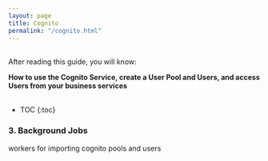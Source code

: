 ```yaml
---
layout: page
title: Cognito
permalink: "/cognito.html"
---
```

<div class="summary" markdown="1">
<br/>
After reading this guide, you will know:

<b>How to use the Cognito Service, create a User Pool and Users, and access Users from your business services</b>
<br/><br/>
</div>

* TOC
{:toc}


### 3. Background Jobs

workers for importing cognito pools and users
